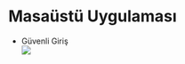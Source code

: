 <h1> Masaüstü Uygulaması </h1>
<ul>
  <li>Güvenli Giriş</li>
  <img src="https://1drv.ms/i/s!Aks8whTj2JFPhjCW8RB920IVRLhK">
</ul>
